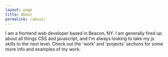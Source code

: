 ```yaml
---
layout: page
title: About
permalink: /about/
---
```


I am a frontend web developer based in Beacon, NY. I am generally fired up about all things CSS and javascript, and I'm always looking to take my js skills to the next level. Check out the 'work' and 'projects' sections for some more info and examples of my work.
